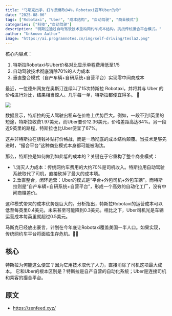 ```yaml
---
title: "马斯克出手，打车费爆砍84%，Robotaxi要革Uber的命"
date: "2025-08-06"
tags: ["Robotaxi", "Uber", "成本结构", "自动驾驶", "商业模式"]
categories: ["科技","自动驾驶"]
description: "特斯拉通过自动驾驶技术重构网约车成本结构，挑战传统撮合平台模式。"
author: "Unknown Author"
image: "https://ai.programnotes.cn/img/self-driving/tesla2.png"
---
```


核心内容点：
1. 特斯拉Robotaxi与Uber价格对比显示单程费用低至1/5
2. 自动驾驶技术彻底消除70%的人力成本
3. 垂直整合模式（自产车辆+自研系统+自营平台）实现零中间商成本

最近，一位德州网友在奥斯汀连续叫了15次特斯拉 Robotaxi，并将其与 Uber 的价格进行对比，结果相当惊人。几乎每一单，特斯拉都便宜得多。 🤯

![](https://ai.programnotes.cn/img/self-driving/tesla2.png)

数据显示，特斯拉的无人驾驶出租车在价格上优势巨大。例如，一段不到1英里的短途，特斯拉收费1.97美元，而Uber要价12.36美元，价格差距高达84%。另一段近9英里的路程，特斯拉也比Uber便宜了67%。

这并非特斯拉在烧钱补贴打价格战，而是一场彻底的成本结构颠覆。当技术足够先进时，“撮合平台”这种商业模式本身都可能被淘汰。

那么，特斯拉是如何做到如此低的成本的？关键在于它重构了整个商业模式：

- 1.消灭人力成本：传统网约车费用的大约70%是司机收入。特斯拉用自动驾驶系统取代了司机，直接砍掉了最大的成本项。
- 2.垂直整合，闭环运营：Uber的模式是“平台+外包司机+外包车辆”。而特斯拉则是“自产车辆+自研系统+自营平台”，形成一个高效的自动化工厂，没有中间商赚差价。

这种模式带来的成本优势是巨大的。分析指出，特斯拉Robotaxi的运营成本可以低至每英里0.4美元，未来甚至可能降到0.3美元。相比之下，Uber司机光是车辆运营成本每英里就超过0.5美元。

马斯克已经放出豪言，计划在今年底让Robotaxi覆盖美国一半人口。如果实现，传统网约车平台将面临生存危机。🚗💨

## 核心

特斯拉为何能这么便宜？因为它用技术取代了人力，直接消除了司机这项最大成本。
它和Uber的根本区别是？特斯拉是自产自营的自动化系统；Uber是连接司机和乘客的撮合平台。

## 原文

- https://zenfeed.xyz/